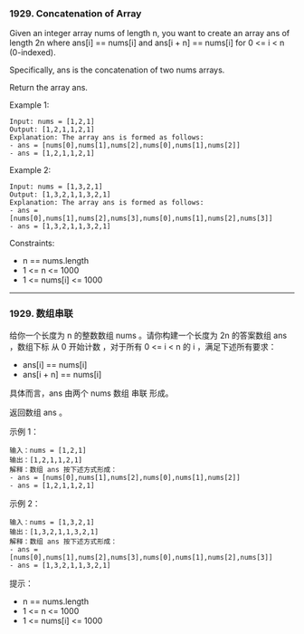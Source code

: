 ### 1929. Concatenation of Array
Given an integer array nums of length n, you want to create an array ans of length 2n where ans[i] == nums[i] and ans[i + n] == nums[i] for 0 <= i < n (0-indexed).

Specifically, ans is the concatenation of two nums arrays.

Return the array ans.



Example 1:

	Input: nums = [1,2,1]
	Output: [1,2,1,1,2,1]
	Explanation: The array ans is formed as follows:
	- ans = [nums[0],nums[1],nums[2],nums[0],nums[1],nums[2]]
	- ans = [1,2,1,1,2,1]

Example 2:

	Input: nums = [1,3,2,1]
	Output: [1,3,2,1,1,3,2,1]
	Explanation: The array ans is formed as follows:
	- ans = [nums[0],nums[1],nums[2],nums[3],nums[0],nums[1],nums[2],nums[3]]
	- ans = [1,3,2,1,1,3,2,1]



Constraints:

* n == nums.length
* 1 <= n <= 1000
* 1 <= nums[i] <= 1000

----

### 1929. 数组串联
给你一个长度为 n 的整数数组 nums 。请你构建一个长度为 2n 的答案数组 ans ，数组下标 从 0 开始计数 ，对于所有 0 <= i < n 的 i ，满足下述所有要求：

* ans[i] == nums[i]
* ans[i + n] == nums[i]

具体而言，ans 由两个 nums 数组 串联 形成。

返回数组 ans 。



示例 1：

	输入：nums = [1,2,1]
	输出：[1,2,1,1,2,1]
	解释：数组 ans 按下述方式形成：
	- ans = [nums[0],nums[1],nums[2],nums[0],nums[1],nums[2]]
	- ans = [1,2,1,1,2,1]

示例 2：

	输入：nums = [1,3,2,1]
	输出：[1,3,2,1,1,3,2,1]
	解释：数组 ans 按下述方式形成：
	- ans = [nums[0],nums[1],nums[2],nums[3],nums[0],nums[1],nums[2],nums[3]]
	- ans = [1,3,2,1,1,3,2,1]



提示：

* n == nums.length
* 1 <= n <= 1000
* 1 <= nums[i] <= 1000
